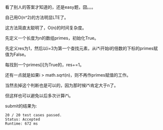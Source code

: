 看了别人的答案才知道的，还是easy题，囧。。。

自己用O(n^2)的方法明显LTE了。

这方法简直太聪明了，O(n)的时间复杂度。

先定义一个长度为n的数组primes，初始化True。

先定义res为1，然后以i=3为第一个查找元素，从i*i开始i的倍数的下标的primes赋值为False。

每找到一个primes[i]为True的，res+=1。

还有一点就是如果i > math.sqrt(n)，则不再作primes赋值的工作。

当然去掉这个判断也是可以的，因为那时候i*i肯定大于n了。

但这样也可以避免以后多次计算i*i。

submit的结果为:
```
20 / 20 test cases passed.
Status: Accepted
Runtime: 672 ms
```
